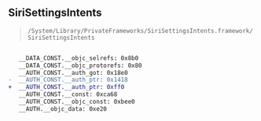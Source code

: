 ## SiriSettingsIntents

> `/System/Library/PrivateFrameworks/SiriSettingsIntents.framework/SiriSettingsIntents`

```diff

   __DATA_CONST.__objc_selrefs: 0x8b0
   __DATA_CONST.__objc_protorefs: 0x80
   __AUTH_CONST.__auth_got: 0x18e0
-  __AUTH_CONST.__auth_ptr: 0x1418
+  __AUTH_CONST.__auth_ptr: 0xff0
   __AUTH_CONST.__const: 0xca68
   __AUTH_CONST.__objc_const: 0xbee0
   __AUTH.__objc_data: 0xe20

```
